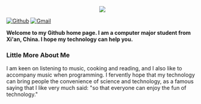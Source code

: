 <p align="center"><img src="https://i.imgur.com/A6bWGFl.gif"/></p>

[![Github](https://img.shields.io/badge/-Github-000?style=flat&logo=Github&logoColor=white)](https://github.com/lalala2726)
[![Gmail](https://img.shields.io/badge/-Gmail-c14438?style=flat&logo=Gmail&logoColor=white)](mailto:Fernando.Roldan.zhangchuang2726@gmail.com)

**Welcome to my Github home page. I am a computer major student from Xi'an, China. I hope my technology can help you.**

### Little More About Me  

I am keen on listening to music, cooking and reading, and I also like to accompany music when programming. I fervently hope that my technology can bring people the convenience of science and technology, as a famous saying that I like very much said: "so that everyone can enjoy the fun of technology."
